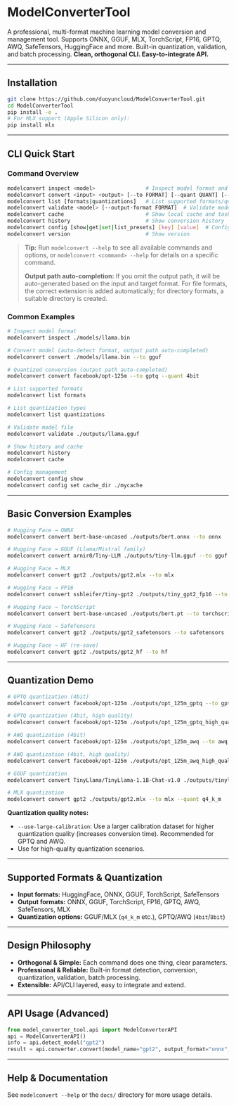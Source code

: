 # ModelConverterTool

A professional, multi-format machine learning model conversion and management tool. Supports ONNX, GGUF, MLX, TorchScript, FP16, GPTQ, AWQ, SafeTensors, HuggingFace and more. Built-in quantization, validation, and batch processing. **Clean, orthogonal CLI. Easy-to-integrate API.**

---

## Installation

```sh
git clone https://github.com/duoyuncloud/ModelConverterTool.git
cd ModelConverterTool
pip install -e .
# For MLX support (Apple Silicon only):
pip install mlx
```

---

## CLI Quick Start

### Command Overview

```sh
modelconvert inspect <model>                # Inspect model format and info
modelconvert convert <input> <output> [--to FORMAT] [--quant QUANT] [--device cpu/cuda]  # Convert model
modelconvert list [formats|quantizations]   # List supported formats/quantization types
modelconvert validate <model> [--output-format FORMAT]  # Validate model or conversion feasibility
modelconvert cache                          # Show local cache and task status
modelconvert history                        # Show conversion history
modelconvert config [show|get|set|list_presets] [key] [value]  # Config management
modelconvert version                        # Show version
```

> **Tip:**
> Run `modelconvert --help` to see all available commands and options, or `modelconvert <command> --help` for details on a specific command.
> 
> **Output path auto-completion:**
> If you omit the output path, it will be auto-generated based on the input and target format. For file formats, the correct extension is added automatically; for directory formats, a suitable directory is created.

### Common Examples

```sh
# Inspect model format
modelconvert inspect ./models/llama.bin

# Convert model (auto-detect format, output path auto-completed)
modelconvert convert ./models/llama.bin --to gguf

# Quantized conversion (output path auto-completed)
modelconvert convert facebook/opt-125m --to gptq --quant 4bit

# List supported formats
modelconvert list formats

# List quantization types
modelconvert list quantizations

# Validate model file
modelconvert validate ./outputs/llama.gguf

# Show history and cache
modelconvert history
modelconvert cache

# Config management
modelconvert config show
modelconvert config set cache_dir ./mycache
```

---

## Basic Conversion Examples

```sh
# Hugging Face → ONNX
modelconvert convert bert-base-uncased ./outputs/bert.onnx --to onnx

# Hugging Face → GGUF (Llama/Mistral family)
modelconvert convert arnir0/Tiny-LLM ./outputs/tiny-llm.gguf --to gguf

# Hugging Face → MLX
modelconvert convert gpt2 ./outputs/gpt2.mlx --to mlx

# Hugging Face → FP16
modelconvert convert sshleifer/tiny-gpt2 ./outputs/tiny_gpt2_fp16 --to fp16

# Hugging Face → TorchScript
modelconvert convert bert-base-uncased ./outputs/bert.pt --to torchscript

# Hugging Face → SafeTensors
modelconvert convert gpt2 ./outputs/gpt2_safetensors --to safetensors

# Hugging Face → HF (re-save)
modelconvert convert gpt2 ./outputs/gpt2_hf --to hf
```

---

## Quantization Demo

```sh
# GPTQ quantization (4bit)
modelconvert convert facebook/opt-125m ./outputs/opt_125m_gptq --to gptq --quant 4bit

# GPTQ quantization (4bit, high quality)
modelconvert convert facebook/opt-125m ./outputs/opt_125m_gptq_high_quality --to gptq --quant 4bit --use-large-calibration

# AWQ quantization (4bit)
modelconvert convert facebook/opt-125m ./outputs/opt_125m_awq --to awq --quant 4bit

# AWQ quantization (4bit, high quality)
modelconvert convert facebook/opt-125m ./outputs/opt_125m_awq_high_quality --to awq --quant 4bit --use-large-calibration

# GGUF quantization
modelconvert convert TinyLlama/TinyLlama-1.1B-Chat-v1.0 ./outputs/tinyllama-1.1b-chat-v1.0.gguf --to gguf --quant q4_k_m

# MLX quantization
modelconvert convert gpt2 ./outputs/gpt2.mlx --to mlx --quant q4_k_m
```

**Quantization quality notes:**
- `--use-large-calibration`: Use a larger calibration dataset for higher quantization quality (increases conversion time). Recommended for GPTQ and AWQ.
- Use for high-quality quantization scenarios.

---

## Supported Formats & Quantization

- **Input formats:** HuggingFace, ONNX, GGUF, TorchScript, SafeTensors
- **Output formats:** ONNX, GGUF, TorchScript, FP16, GPTQ, AWQ, SafeTensors, MLX
- **Quantization options:** GGUF/MLX (`q4_k_m` etc.), GPTQ/AWQ (`4bit`/`8bit`)

---

## Design Philosophy

- **Orthogonal & Simple:** Each command does one thing, clear parameters.
- **Professional & Reliable:** Built-in format detection, conversion, quantization, validation, batch processing.
- **Extensible:** API/CLI layered, easy to integrate and extend.

---

## API Usage (Advanced)

```python
from model_converter_tool.api import ModelConverterAPI
api = ModelConverterAPI()
info = api.detect_model("gpt2")
result = api.converter.convert(model_name="gpt2", output_format="onnx", output_path="./gpt2.onnx")
```

---

## Help & Documentation

See `modelconvert --help` or the `docs/` directory for more usage details.